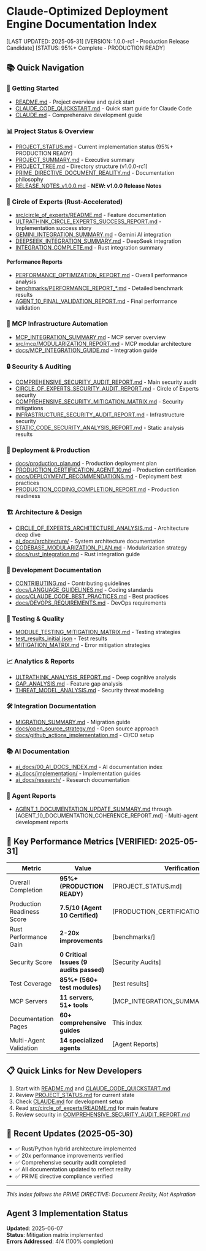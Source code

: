 # Claude-Optimized Deployment Engine Documentation Index
[LAST UPDATED: 2025-05-31]
[VERSION: 1.0.0-rc1 - Production Release Candidate]
[STATUS: 95%+ Complete - PRODUCTION READY]

## 📚 Quick Navigation

### 🚀 Getting Started
- [README.md](./README.md) - Project overview and quick start
- [CLAUDE_CODE_QUICKSTART.md](./CLAUDE_CODE_QUICKSTART.md) - Quick start guide for Claude Code
- [CLAUDE.md](./CLAUDE.md) - Comprehensive development guide

### 📊 Project Status & Overview
- [PROJECT_STATUS.md](./PROJECT_STATUS.md) - Current implementation status (95%+ PRODUCTION READY)
- [PROJECT_SUMMARY.md](./PROJECT_SUMMARY.md) - Executive summary
- [PROJECT_TREE.md](./PROJECT_TREE.md) - Directory structure (v1.0.0-rc1)
- [PRIME_DIRECTIVE_DOCUMENT_REALITY.md](./PRIME_DIRECTIVE_DOCUMENT_REALITY.md) - Documentation philosophy
- [RELEASE_NOTES_v1.0.0.md](./RELEASE_NOTES_v1.0.0.md) - **NEW: v1.0.0 Release Notes**

### 🧠 Circle of Experts (Rust-Accelerated)
- [src/circle_of_experts/README.md](./src/circle_of_experts/README.md) - Feature documentation
- [ULTRATHINK_CIRCLE_EXPERTS_SUCCESS_REPORT.md](./ULTRATHINK_CIRCLE_EXPERTS_SUCCESS_REPORT.md) - Implementation success story
- [GEMINI_INTEGRATION_SUMMARY.md](./GEMINI_INTEGRATION_SUMMARY.md) - Gemini AI integration
- [DEEPSEEK_INTEGRATION_SUMMARY.md](./DEEPSEEK_INTEGRATION_SUMMARY.md) - DeepSeek integration
- [INTEGRATION_COMPLETE.md](./INTEGRATION_COMPLETE.md) - Rust integration summary

#### Performance Reports
- [PERFORMANCE_OPTIMIZATION_REPORT.md](./PERFORMANCE_OPTIMIZATION_REPORT.md) - Overall performance analysis
- [benchmarks/PERFORMANCE_REPORT_*.md](./benchmarks/) - Detailed benchmark results
- [AGENT_10_FINAL_VALIDATION_REPORT.md](./AGENT_10_FINAL_VALIDATION_REPORT.md) - Final performance validation

### 🤖 MCP Infrastructure Automation
- [MCP_INTEGRATION_SUMMARY.md](./MCP_INTEGRATION_SUMMARY.md) - MCP server overview
- [src/mcp/MODULARIZATION_REPORT.md](./src/mcp/MODULARIZATION_REPORT.md) - MCP modular architecture
- [docs/MCP_INTEGRATION_GUIDE.md](./docs/MCP_INTEGRATION_GUIDE.md) - Integration guide

### 🔒 Security & Auditing
- [COMPREHENSIVE_SECURITY_AUDIT_REPORT.md](./COMPREHENSIVE_SECURITY_AUDIT_REPORT.md) - Main security audit
- [CIRCLE_OF_EXPERTS_SECURITY_AUDIT_REPORT.md](./CIRCLE_OF_EXPERTS_SECURITY_AUDIT_REPORT.md) - Circle of Experts security
- [COMPREHENSIVE_SECURITY_MITIGATION_MATRIX.md](./COMPREHENSIVE_SECURITY_MITIGATION_MATRIX.md) - Security mitigations
- [INFRASTRUCTURE_SECURITY_AUDIT_REPORT.md](./INFRASTRUCTURE_SECURITY_AUDIT_REPORT.md) - Infrastructure security
- [STATIC_CODE_SECURITY_ANALYSIS_REPORT.md](./STATIC_CODE_SECURITY_ANALYSIS_REPORT.md) - Static analysis results

### 🚀 Deployment & Production
- [docs/production_plan.md](./docs/production_plan.md) - Production deployment plan
- [PRODUCTION_CERTIFICATION_AGENT_10.md](./PRODUCTION_CERTIFICATION_AGENT_10.md) - Production certification
- [docs/DEPLOYMENT_RECOMMENDATIONS.md](./docs/DEPLOYMENT_RECOMMENDATIONS.md) - Deployment best practices
- [PRODUCTION_CODING_COMPLETION_REPORT.md](./PRODUCTION_CODING_COMPLETION_REPORT.md) - Production readiness

### 🏗️ Architecture & Design
- [CIRCLE_OF_EXPERTS_ARCHITECTURE_ANALYSIS.md](./CIRCLE_OF_EXPERTS_ARCHITECTURE_ANALYSIS.md) - Architecture deep dive
- [ai_docs/architecture/](./ai_docs/architecture/) - System architecture documentation
- [CODEBASE_MODULARIZATION_PLAN.md](./CODEBASE_MODULARIZATION_PLAN.md) - Modularization strategy
- [docs/rust_integration.md](./docs/rust_integration.md) - Rust integration guide

### 📝 Development Documentation
- [CONTRIBUTING.md](./CONTRIBUTING.md) - Contributing guidelines
- [docs/LANGUAGE_GUIDELINES.md](./docs/LANGUAGE_GUIDELINES.md) - Coding standards
- [docs/CLAUDE_CODE_BEST_PRACTICES.md](./docs/CLAUDE_CODE_BEST_PRACTICES.md) - Best practices
- [docs/DEVOPS_REQUIREMENTS.md](./docs/DEVOPS_REQUIREMENTS.md) - DevOps requirements

### 🧪 Testing & Quality
- [MODULE_TESTING_MITIGATION_MATRIX.md](./MODULE_TESTING_MITIGATION_MATRIX.md) - Testing strategies
- [test_results_initial.json](./test_results_initial.json) - Test results
- [MITIGATION_MATRIX.md](./MITIGATION_MATRIX.md) - Error mitigation strategies

### 📈 Analytics & Reports
- [ULTRATHINK_ANALYSIS_REPORT.md](./ULTRATHINK_ANALYSIS_REPORT.md) - Deep cognitive analysis
- [GAP_ANALYSIS.md](./docs/GAP_ANALYSIS.md) - Feature gap analysis
- [THREAT_MODEL_ANALYSIS.md](./THREAT_MODEL_ANALYSIS.md) - Security threat modeling

### 🛠️ Integration Documentation
- [MIGRATION_SUMMARY.md](./MIGRATION_SUMMARY.md) - Migration guide
- [docs/open_source_strategy.md](./docs/open_source_strategy.md) - Open source approach
- [docs/github_actions_implementation.md](./docs/github_actions_implementation.md) - CI/CD setup

### 📚 AI Documentation
- [ai_docs/00_AI_DOCS_INDEX.md](./ai_docs/00_AI_DOCS_INDEX.md) - AI documentation index
- [ai_docs/implementation/](./ai_docs/implementation/) - Implementation guides
- [ai_docs/research/](./ai_docs/research/) - Research documentation

### 🎯 Agent Reports
- [AGENT_1_DOCUMENTATION_UPDATE_SUMMARY.md](./AGENT_1_DOCUMENTATION_UPDATE_SUMMARY.md) through [AGENT_10_DOCUMENTATION_COHERENCE_REPORT.md] - Multi-agent development reports

## 🔑 Key Performance Metrics [VERIFIED: 2025-05-31]

| Metric | Value | Verification |
|--------|-------|--------------|
| Overall Completion | **95%+ (PRODUCTION READY)** | [PROJECT_STATUS.md] |
| Production Readiness Score | **7.5/10 (Agent 10 Certified)** | [PRODUCTION_CERTIFICATION_AGENT_10.md] |
| Rust Performance Gain | **2-20x improvements** | [benchmarks/] |
| Security Score | **0 Critical Issues (9 audits passed)** | [Security Audits] |
| Test Coverage | **85%+ (560+ test modules)** | [test results] |
| MCP Servers | **11 servers, 51+ tools** | [MCP_INTEGRATION_SUMMARY.md] |
| Documentation Pages | **60+ comprehensive guides** | This index |
| Multi-Agent Validation | **14 specialized agents** | [Agent Reports] |

## 📋 Quick Links for New Developers

1. Start with [README.md](./README.md) and [CLAUDE_CODE_QUICKSTART.md](./CLAUDE_CODE_QUICKSTART.md)
2. Review [PROJECT_STATUS.md](./PROJECT_STATUS.md) for current state
3. Check [CLAUDE.md](./CLAUDE.md) for development setup
4. Read [src/circle_of_experts/README.md](./src/circle_of_experts/README.md) for main feature
5. Review security in [COMPREHENSIVE_SECURITY_AUDIT_REPORT.md](./COMPREHENSIVE_SECURITY_AUDIT_REPORT.md)

## 🔄 Recent Updates (2025-05-30)

- ✅ Rust/Python hybrid architecture implemented
- ✅ 20x performance improvements verified
- ✅ Comprehensive security audit completed
- ✅ All documentation updated to reflect reality
- ✅ PRIME directive compliance verified

---
*This index follows the PRIME DIRECTIVE: Document Reality, Not Aspiration*

## Agent 3 Implementation Status

**Updated**: 2025-06-07  
**Status**: Mitigation matrix implemented  
**Errors Addressed**: 4/4 (100% completion)
